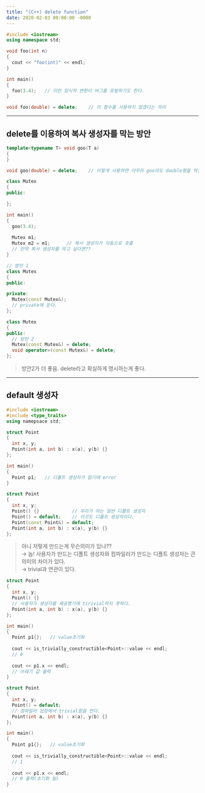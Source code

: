 ```yaml
---
title: "(C++) delete function"
date: 2020-02-03 00:00:00 -0000
---
```


```cpp
#include <iostream>
using namespace std;

void foo(int n)
{
  cout << "foo(int)" << endl;
}

int main()
{
  foo(3.4);   // 이런 암시적 변환이 버그를 유발하기도 한다.
}
```

```cpp
void foo(double) = delete;    // 이 함수를 사용하지 않겠다는 의미
```

---

## delete를 이용하여 복사 생성자를 막는 방안

```cpp
template<typename T> void goo(T a)
{
}

void goo(double) = delete;    // 이렇게 사용하면 아무리 goo라도 double형을 막을 수 있다.

class Mutex
{
public:

};

int main()
{
  goo(3.4);
  
  Mutex m1;
  Mutex m2 = m1;      // 복사 생성자가 자동으로 호출
  // 만약 복사 생성자를 막고 싶다면??
}
```

```cpp
// 방안 1
class Mutex
{
public:

private:
  Mutex(const Mutex&);
  // private에 둔다.
};
```

```cpp
class Mutex
{
public:
  // 방안 2
  Mutex(const Mutex&) = delete;
  void operator=(const Mutex&) = delete;
};
```

> 방안2가 더 좋음. delete라고 확실하게 명시하는게 좋다.

---

## default 생성자

```cpp
#include <iostream>
#include <type_traits>
using namepsace std;

struct Point
{
  int x, y;
  Point(int a, int b) : x(a), y(b) {}
};

int main()
{
  Point p1;   // 디폴트 생성자가 없기에 error
}
```

```cpp
struct Point
{
  int x, y;
  Point() {}            // 우리가 아는 일반 디폴트 생성자
  Point() = default;    // 이것도 디폴트 생성자이다.
  Point(const Point&) = default;
  Point(int a, int b) : x(a), y(b) {}
};
```

> 아니 저렇게 만드는게 무슨의미가 있나??<br>
> → 놉! 사용자가 만드는 디폴트 생성자와 컴파일러가 만드는 디폴트 생성자는 큰 의미의 차이가 있다.<br>
> → trivial과 연관이 있다.<br>

```cpp
struct Point
{
  int x, y;
  Point() {}           
  // 사용자가 생성자를 제공했기에 tirivial하지 못하다.
  Point(int a, int b) : x(a), y(b) {}
};

int main()
{
  Point p1{};   // value초기화
  
  cout << is_trivially_constructible<Point>::value << endl;
  // 0
  
  cout << p1.x << endl;
  // 쓰레기 값 출력
}
```

```cpp
struct Point
{
  int x, y;
  Point() = default;          
  // 컴파일러 입장에서 trivial함을 안다.
  Point(int a, int b) : x(a), y(b) {}
};

int main()
{
  Point p1{};   // value초기화
  
  cout << is_trivially_constructible<Point>::value << endl;
  // 1
  
  cout << p1.x << endl;
  // 0 출력(초기화 됨)
}
```